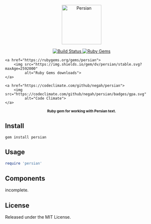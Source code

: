 <p align="center">
    <img src="https://upload.wikimedia.org/wikipedia/commons/a/a2/Farsi.svg"
         height="130" alt="Persian">
</p>
<p align="center">
    <a href="https://travis-ci.org/negah/persian">
        <img src="https://travis-ci.org/negah/persian.svg?branch=master"
             alt="Build Status">
    </a>
    <a href="https://rubygems.org/gems/persian">
        <img src="https://img.shields.io/badge/gem-persian-orange.svg"
             alt="Ruby Gems">
    </a>

    <a href="https://rubygems.org/gems/persian">
        <img src="https://img.shields.io/gem/dv/persian/stable.svg?maxAge=2592000"
             alt="Ruby Gems downloads">
    </a>

    <a href="https://codeclimate.com/github/negah/persian">
        <img src="https://codeclimate.com/github/negah/persian/badges/gpa.svg"
             alt="Code Climate">
    </a>
</p>
<p align="center"><sup><strong> Ruby gem for working with Persian text. </strong></sup></p>



Install
-----
```shell
gem install persian
```

Usage
-----
```ruby
require 'persian'
```

Components
----------
incomplete.

License
-------
Released under the MIT License.
